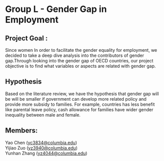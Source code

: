 # Group L - Gender Gap in Employment
## Project Goal :
Since women In order to facilitate the gender equality for employment, we decided to take a deep dive analysis into the contributors of gender gap.Through looking into the gender gap of OECD countries, our project objective is to find what variables or aspects are related with gender gap.


## Hypothesis 
Based on the literature review, we have the hypothesis that gender gap will be will be smaller if government can develop more related policy and provide more subsidy to families. For example, countries has less benefit like parental leave policy, cash allowance for families have wider gender inequality between male and female. 

 
## Members:
Yao Chen (yc3834@columbia.edu)  
Yijiao Zuo (yz3940@columbia.edu)  
Yunhan Zhang (yz4044@columbia.edu)  
